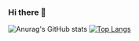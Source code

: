### Hi there 👋

![Anurag's GitHub stats](https://github-readme-stats.vercel.app/api?username=szbrooks2017&show_icons=true&theme=merko)
[![Top Langs](https://github-readme-stats.vercel.app/api/top-langs/?username=szbrooks2017&langs_count=8&layout=compact&title_color=abd200&bg_color=0a0f0b)](https://github.com/anuraghazra/github-readme-stats)
